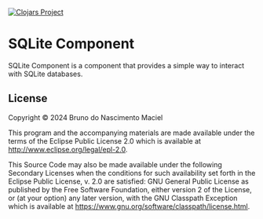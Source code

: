 [![Clojars Project](https://img.shields.io/clojars/v/net.clojars.macielti/sqlite-component.svg)](https://clojars.org/net.clojars.macielti/sqlite-component)

# SQLite Component

SQLite Component is a component that provides a simple way to interact with SQLite databases.

## License

Copyright © 2024 Bruno do Nascimento Maciel

This program and the accompanying materials are made available under the
terms of the Eclipse Public License 2.0 which is available at
http://www.eclipse.org/legal/epl-2.0.

This Source Code may also be made available under the following Secondary
Licenses when the conditions for such availability set forth in the Eclipse
Public License, v. 2.0 are satisfied: GNU General Public License as published by
the Free Software Foundation, either version 2 of the License, or (at your
option) any later version, with the GNU Classpath Exception which is available
at https://www.gnu.org/software/classpath/license.html.
